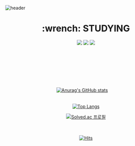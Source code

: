 
![header](https://capsule-render.vercel.app/api?type=waving&color=gradient&height=300&section=header&text=turfguy&fontSize=100)


   <div align=center><h1>:wrench: STUDYING</h1></div>
  <div align=center>
      <img src="https://img.shields.io/badge/javascript-F7DF1E?style=for-the-badge&logo=javascript&logoColor=black">
     <img src="https://img.shields.io/badge/vue.js-4FC08D?style=for-the-badge&logo=vue.js&logoColor=white">
     <img src="https://img.shields.io/badge/react-61DAFB?style=for-the-badge&logo=react&logoColor=black"> 
      
  
  
  <br><br><br><br><br><br>
 
[![Anurag's GitHub stats](https://github-readme-stats.vercel.app/api?username=turfguy&theme=tokyonight&show_icons=true)](https://github.com/anuraghazra/github-readme-stats)               &nbsp;&nbsp;&nbsp;&nbsp;&nbsp;
 <br> <br> <br>
[![Top Langs](https://github-readme-stats.vercel.app/api/top-langs/?username=turfguy&layout=compact&theme=tokyonight)](https://github.com/anuraghazra/github-readme-stats)

[![Solved.ac
  프로필](http://mazassumnida.wtf/api/v2/generate_badge?boj=ksm0811)](https://solved.ac/ksm0811)

<br><br>
[![Hits](https://hits.seeyoufarm.com/api/count/incr/badge.svg?url=https%3A%2F%2Fgithub.com%2F%2508turfguy&count_bg=%23000000&title_bg=%231FD825&icon=github.svg&icon_color=%23000000&title=hits&edge_flat=false)](https://hits.seeyoufarm.com)
